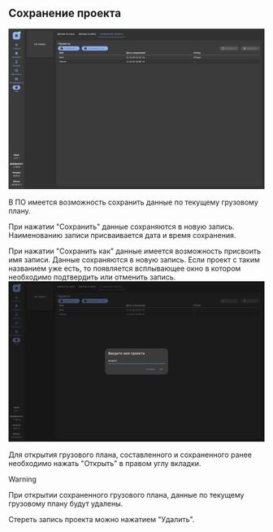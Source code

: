 ## Сохранение проекта
![Вкладка "Сохранение проекта"](/assets/image/program_sheets/ru/sheet04_info/save_general.png "Вкладка 'Сохранение проекта'")

В ПО имеется возможность сохранить данные по текущему грузовому плану. 

При нажатии "Сохранить" данные сохраняются в новую запись. Наименованию записи присваивается дата и время сохранения.

При нажатии "Сохранить как" данные имеется возможность присвоить имя записи. Данные сохраняются в новую запись. Если проект с таким названием уже есть, то появляется всплывающее окно в котором необходимо подтвердить или отменить запись.
![Ввод наименования](/assets/image/program_sheets/ru/sheet04_info/save_projectname.png "Ввод наименования")

Для открытия грузового плана, составленного и сохраненного ранее необходимо нажать "Открыть" в правом углу вкладки.
> [!WARNING] 
> При открытии сохраненного грузового плана, данные по текущему грузовому плану будут удалены.

Стереть запись проекта можно нажатием "Удалить".